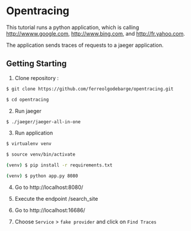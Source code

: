 # Opentracing

This tutorial runs a python application, which is calling http://wwww.google.com, http://www.bing.com, and http://fr.yahoo.com.

The application sends traces of requests to a jaeger application.

## Getting Starting


1. Clone repository :

```bash
$ git clone https://github.com/ferreolgodebarge/opentracing.git

$ cd opentracing
```

2. Run jaeger

```bash
$ ./jaeger/jaeger-all-in-one
```

3. Run application

```bash
$ virtualenv venv

$ source venv/bin/activate

(venv) $ pip install -r requirements.txt

(venv) $ python app.py 8080
```

4. Go to http://localhost:8080/

5. Execute the endpoint /search_site

6. Go to http://localhost:16686/

7. Choose `Service` > `fake provider` and click on `Find Traces`
